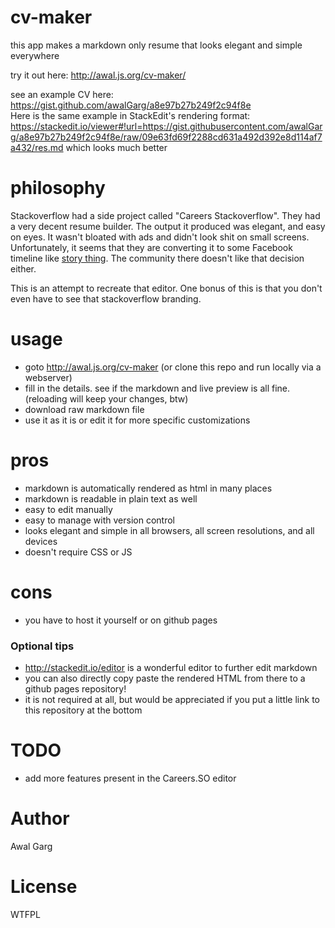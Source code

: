 # cv-maker

this app makes a markdown only resume that looks elegant and simple everywhere

try it out here: http://awal.js.org/cv-maker/

see an example CV here: https://gist.github.com/awalGarg/a8e97b27b249f2c94f8e  
Here is the same example in StackEdit's rendering format: https://stackedit.io/viewer#!url=https://gist.githubusercontent.com/awalGarg/a8e97b27b249f2c94f8e/raw/09e63fd69f2288cd631a492d392e8d114af7a432/res.md which looks much better

# philosophy

Stackoverflow had a side project called "Careers Stackoverflow". They had a very decent resume builder. The output it produced was elegant, and easy on eyes. It wasn't bloated with ads and didn't look shit on small screens. Unfortunately, it seems that they are converting it to some Facebook timeline like [story thing](http://meta.stackoverflow.com/questions/313960/introducing-the-developer-story). The community there doesn't like that decision either.

This is an attempt to recreate that editor. One bonus of this is that you don't even have to see that stackoverflow branding.

# usage

- goto http://awal.js.org/cv-maker (or clone this repo and run locally via a webserver)
- fill in the details. see if the markdown and live preview is all fine. (reloading will keep your changes, btw)
- download raw markdown file
- use it as it is or edit it for more specific customizations

# pros

- markdown is automatically rendered as html in many places
- markdown is readable in plain text as well
- easy to edit manually
- easy to manage with version control
- looks elegant and simple in all browsers, all screen resolutions, and all devices
- doesn't require CSS or JS

# cons

- you have to host it yourself or on github pages

### Optional tips
- http://stackedit.io/editor is a wonderful editor to further edit markdown
- you can also directly copy paste the rendered HTML from there to a github pages repository!
- it is not required at all, but would be appreciated if you put a little link to this repository at the bottom

# TODO
- add more features present in the Careers.SO editor

# Author
Awal Garg

# License
WTFPL
